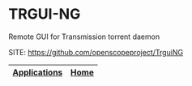 # TRGUI-NG

 Remote GUI for Transmission torrent daemon

 SITE: https://github.com/openscopeproject/TrguiNG

 | [Applications](https://portable-linux-apps.github.io/apps.html) | [Home](https://portable-linux-apps.github.io)
 | --- | --- |
